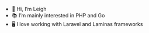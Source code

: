 - 👋 Hi, I’m Leigh
- 📚 I’m mainly interested in PHP and Go
- 🖥️ I love working with Laravel and Laminas frameworks

